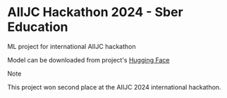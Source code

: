 # AIIJC Hackathon 2024 - Sber Education
ML project for international AIIJC hackathon

Model can be downloaded from project's [Hugging Face](https://huggingface.co/zabojeb/rubert-classifier)

> [!NOTE]
> This project won second place at the AIIJC 2024 international hackathon.
